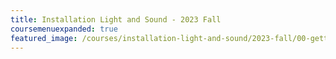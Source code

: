 ```yaml
---
title: Installation Light and Sound - 2023 Fall
coursemenuexpanded: true
featured_image: /courses/installation-light-and-sound/2023-fall/00-getting-started/2023-installation-light-and-sound-course-image.jpg
---
```


